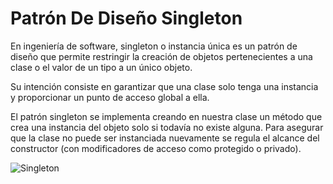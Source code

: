 # Patrón De Diseño Singleton
En ingeniería de software, singleton o instancia única es un patrón de diseño que permite restringir la creación de objetos pertenecientes a una clase o el valor de un tipo a un único objeto.

Su intención consiste en garantizar que una clase solo tenga una instancia y proporcionar un punto de acceso global a ella.

El patrón singleton se implementa creando en nuestra clase un método que crea una instancia del objeto solo si todavía no existe alguna. Para asegurar que la clase no puede ser instanciada nuevamente se regula el alcance del constructor (con modificadores de acceso como protegido o privado).<br/>

![Singleton](https://www.google.com/url?sa=i&url=https%3A%2F%2Frefactoring.guru%2Fes%2Fdesign-patterns%2Fsingleton&psig=AOvVaw1ooBTJmbrqp6Dr1_IjUDiR&ust=1621583790208000&source=images&cd=vfe&ved=0CAIQjRxqFwoTCNjtvMLk1_ACFQAAAAAdAAAAABAD)


